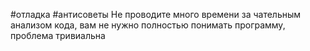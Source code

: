 #отладка  #антисоветы 
Не проводите много времени за чательным анализом кода, вам не нужно полностью понимать программу, проблема тривиальна